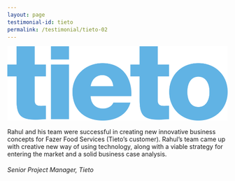 ```yaml
---
layout: page
testimonial-id: tieto
permalink: /testimonial/tieto-02
---
```


![Tieto](/images/brand-logos/tieto.png)

Rahul and his team were successful in creating new innovative business concepts for Fazer Food Services (Tieto’s customer). Rahul’s team came up with creative new way of using technology, along with a viable strategy for entering the market and a solid business case analysis.

###### Senior Project Manager, Tieto
